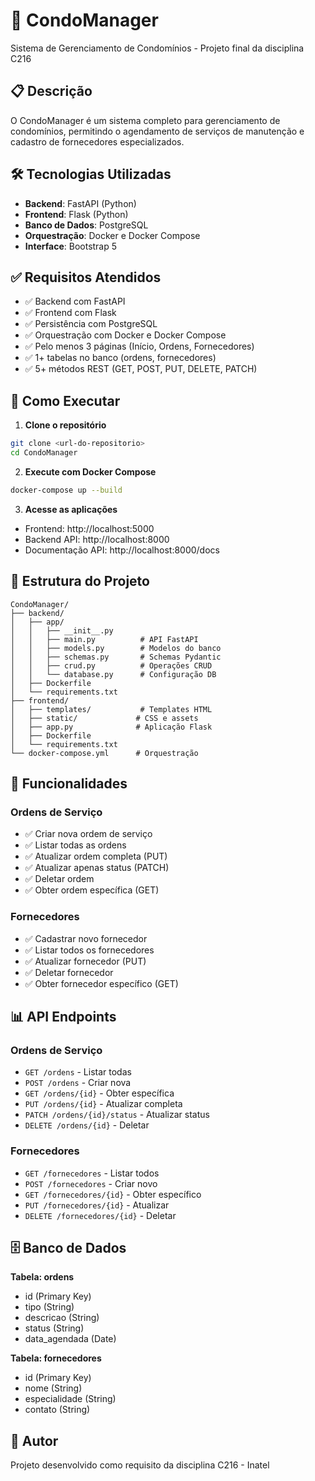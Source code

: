 # 🏢 CondoManager

Sistema de Gerenciamento de Condomínios - Projeto final da disciplina C216

## 📋 Descrição

O CondoManager é um sistema completo para gerenciamento de condomínios, permitindo o agendamento de serviços de manutenção e cadastro de fornecedores especializados.

## 🛠️ Tecnologias Utilizadas

- **Backend**: FastAPI (Python)
- **Frontend**: Flask (Python) 
- **Banco de Dados**: PostgreSQL
- **Orquestração**: Docker e Docker Compose
- **Interface**: Bootstrap 5

## ✅ Requisitos Atendidos

- ✅ Backend com FastAPI
- ✅ Frontend com Flask  
- ✅ Persistência com PostgreSQL
- ✅ Orquestração com Docker e Docker Compose
- ✅ Pelo menos 3 páginas (Início, Ordens, Fornecedores)
- ✅ 1+ tabelas no banco (ordens, fornecedores)
- ✅ 5+ métodos REST (GET, POST, PUT, DELETE, PATCH)

## 🚀 Como Executar

1. **Clone o repositório**
```bash
git clone <url-do-repositorio>
cd CondoManager
```

2. **Execute com Docker Compose**
```bash
docker-compose up --build
```

3. **Acesse as aplicações**
- Frontend: http://localhost:5000
- Backend API: http://localhost:8000
- Documentação API: http://localhost:8000/docs

## 📁 Estrutura do Projeto

```
CondoManager/
├── backend/
│   ├── app/
│   │   ├── __init__.py
│   │   ├── main.py          # API FastAPI
│   │   ├── models.py        # Modelos do banco
│   │   ├── schemas.py       # Schemas Pydantic
│   │   ├── crud.py          # Operações CRUD
│   │   └── database.py      # Configuração DB
│   ├── Dockerfile
│   └── requirements.txt
├── frontend/
│   ├── templates/           # Templates HTML
│   ├── static/             # CSS e assets
│   ├── app.py              # Aplicação Flask
│   ├── Dockerfile
│   └── requirements.txt
└── docker-compose.yml      # Orquestração
```

## 🎯 Funcionalidades

### Ordens de Serviço
- ✅ Criar nova ordem de serviço
- ✅ Listar todas as ordens
- ✅ Atualizar ordem completa (PUT)
- ✅ Atualizar apenas status (PATCH) 
- ✅ Deletar ordem
- ✅ Obter ordem específica (GET)

### Fornecedores
- ✅ Cadastrar novo fornecedor
- ✅ Listar todos os fornecedores
- ✅ Atualizar fornecedor (PUT)
- ✅ Deletar fornecedor
- ✅ Obter fornecedor específico (GET)

## 📊 API Endpoints

### Ordens de Serviço
- `GET /ordens` - Listar todas
- `POST /ordens` - Criar nova
- `GET /ordens/{id}` - Obter específica
- `PUT /ordens/{id}` - Atualizar completa
- `PATCH /ordens/{id}/status` - Atualizar status
- `DELETE /ordens/{id}` - Deletar

### Fornecedores  
- `GET /fornecedores` - Listar todos
- `POST /fornecedores` - Criar novo
- `GET /fornecedores/{id}` - Obter específico
- `PUT /fornecedores/{id}` - Atualizar
- `DELETE /fornecedores/{id}` - Deletar

## 🗄️ Banco de Dados

**Tabela: ordens**
- id (Primary Key)
- tipo (String)
- descricao (String)
- status (String)
- data_agendada (Date)

**Tabela: fornecedores**
- id (Primary Key)
- nome (String)
- especialidade (String)  
- contato (String)

## 👥 Autor

Projeto desenvolvido como requisito da disciplina C216 - Inatel
